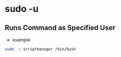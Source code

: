 # sudo -u

## Runs Command as Specified User

* example

```bash
sudo -u scriptmanager /bin/bash
```

